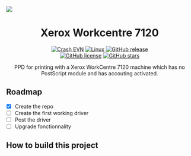 <span align="center">
<img src="https://www.xerox.com/assets/images/1200_layout/products/hardware/WC7120/hero-640x440.png">
    
# Xerox Workcentre 7120

<a href="https://discord.gg/Qp4GNyX"><img title="Crash EVN" src="https://badgen.net/discord/members/Qp4GNyX"></a>
[![Linux](https://svgshare.com/i/Zhy.svg)](https://svgshare.com/i/Zhy.svg)
[![GitHub release](https://img.shields.io/github/release/tom-theret/xerox_workcentre_7120.svg)](https://GitHub.com/tom-theret/xerox_workcentre_7120/releases/)
<br>
[![GitHub license](https://img.shields.io/github/license/tom-theret/xerox_workcentre_7120.svg)](https://github.com/tom-theret/xerox_workcentre_7120/blob/master/LICENSE)
[![GitHub stars](https://badgen.net/github/stars/tom-theret/xerox_workcentre_7120)](https://GitHub.com/tom-theret/xerox_workcentre_7120/stargazers/)

PPD for printing with a Xerox WorkCentre 7120 machine which has no PostScript module and has accouting activated.


</span>

## Roadmap

- [x] Create the repo
- [ ] Create the first working driver
- [ ] Post the driver
- [ ] Upgrade fonctionnality

## How to build this project
